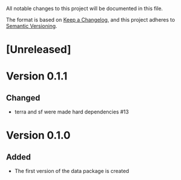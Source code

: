 All notable changes to this project will be documented in this file.

The format is based on [Keep a Changelog](https://keepachangelog.com/en/1.1.0/),
and this project adheres to [Semantic Versioning](https://semver.org/spec/v2.0.0.html).

# [Unreleased]

# Version 0.1.1

## Changed

- terra and sf were made hard dependencies #13

# Version 0.1.0

## Added

- The first version of the data package is created
